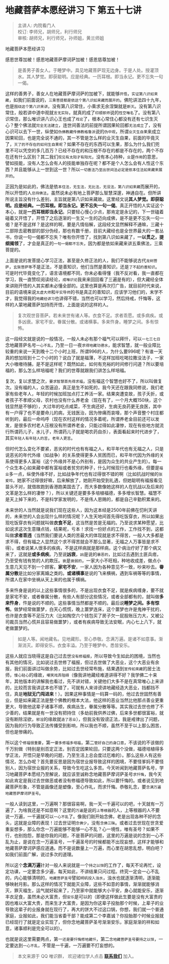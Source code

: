 # 地藏菩萨本愿经讲习 下 第五十七讲

> 主讲人: 内院看门人 <br />
> 校订: 李师兄，胡师兄，利行师兄 <br />
> 审核: 胡师兄，利行师兄，孙师姐，黄兰师姐 <br />

地藏菩萨本愿经讲习

感恩世尊加被！感恩地藏菩萨摩诃萨加被！感恩慈尊加被！

> 是善男子善女人。于睡梦中。具见地藏菩萨现无边身。于是人处。授灌顶水。其人梦觉。即获聪明。应是经典。一历耳根。即当永记。更不忘失一句一偈。

这样的善男子，善女人在地藏菩萨摩诃萨的加被下，就能够`开悟`，`实证第八识如来藏`，如我们前面说的，`三乘菩提都是依这个第八识如来藏而展开的`。佛陀讲法四十九年，也是`围绕这个第八识来讲`，没有第八识常住，小乘求无余涅槃就是`断灭`。没有第八识常住，般若讲中道中观就`言无实际`，就真的成了`印顺邪师`说的`性空唯名`了。没有第八识常住，那么唯识讲八识心王也成了`戏论`了，根本心常住心都没有还有七识生灭心？整个佛法就`完全无法建立`，连世间善法的前提所谓因果轮回都`无法成立`了，没有心识可以去下一世，纵使如`伪佛教藏传佛教格鲁派`说的`伪中观`，所谓`业灭生自果`来成立因果轮回，也是完全说不通的，其一不管是怎么样的业灭生自果，前面的毕竟灭了，`灭了的不存在的如何生自果呢`？如果不存在的东西可以生果，那么为什么我们兜里不可以凭空的多几百万？已经不存在的和压根不存在的都是不存在的，两个不存在还有什么区别？其二我们`现见有太阳才有阳光`，没有本心持种，`业`是`作用`的意思，譬如技能，没有人怎么会有人的技能单独存在呢？都不是个人怎么会有人性这个东西？并且能够从上一世到这一世？所以`一切善法乃至出世间法必定是依本住法如来藏来展开的`。

正因为是如此的，佛法是依`本住法，无生法，无比法，无没法，第八识如来藏`而展开的，所以开悟的人`总持佛法`，虽然说未必有地上菩萨那么智慧深邃，神通自在。但所讲所说主旨没有什么差别，主旨就是第八识如来藏故。这里经文说**其人梦觉。即获聪明。应是经典。一历耳根。即当永记。更不忘失一句一偈**。真正开悟的人实证这个本心，就是**一历耳根即当永记**。只要轻心慢心少点，那肯定是永记的，下一世磕着碰着又开悟了，开悟了之后逐渐的一生又一生的迈向成佛，是不是更不忘失一句一偈？是不是这样？是这样的啊，要是凡情俗解，这段经文显然解释不通嘛，三藏十二部除去密教部的部分伪经，那也有数千册，目前大藏经也是全世界最大的一套丛书，你说一句一偈都不忘失？唯有你开悟了，找到第八识如来藏了，**一以贯之，提纲揭领**了，才会是真正的`一句一偈都不忘失`，因为都是依如来藏来讲五乘佛法，三乘菩提的。

上面是说的发菩提心学习正法，甚至是久修正法的人，我们不能够说古代`龙树菩萨`，`玄奘菩萨等`不是正法，不是善知识，他们当然是善知识，还是`了不起的善知识`。可是时代毕竟变化了，语言语境都不同，你未必看得懂（我不反对看，我一直都在学习，我一直赞叹阅读经论，`成唯识论`我来来回回看了三遍是有的），但大藏经全体来讲刚开悟的人其实都未必懂全部的。这里也算是再次打广告，就目前时代来说，目前的语境来说`太虚大师`和`平实导师`的书是真正的善知识，应该学习他们的，末学不才，我觉得我的`地藏经讲习`也讲得不错，当然也可以学习，然后持戒，忏悔等，这样的人蒙地藏菩萨加持而开悟，上面是说的这样的人。

> 复次观世音菩萨。若未来世有诸人等。衣食不足。求者乖愿。或多病疾。或多凶衰。家宅不安。眷属分散。或诸横事。多来忤身。睡梦之间。多有惊怖。

这一段经文就是说的一般情况，一般人未必有那个福气可以拜忏，可以`一七三七日`念地藏菩萨名号`一心不乱`，乃至一日一夜`求得地藏功德水`，能求智慧，就一般业障比较重的来说一天到晚十二个小时上班，所谓996的人，为什么要996呢？有谁一天真的想加班到十二个小时的？说白了就是福薄，不这样加班吃喝拉撒没法子，一家大小嗷嗷待脯，是不是这样呢？既然如此，如何有充裕的时间修行问道？所以要培福的，那么怎么样培福呢？我们的世尊就跟我们讲怎么样培福。

复次，复以求慧之次，`要求智慧首先得求福`，没有福这个智慧也好不了，所以叫做复次。没有福的人，众苦逼迫，真正是生不如死的，我今天还在跟我同修说，我们老家有些老年人，年轻的时候加班加点打工养活一家。结果突遭变故，孩子夭折，或者孩子不孝顺父母，农村也没有什么养老金（现在有了，一个月大概150块，这个钱显然是不够的），大过年的吃点咸菜，不生病还好，生病无良药更无良医，其中有一户得了也不是要命儿的病，无钱医治，因为惨痛而哀嚎，那个声音整个村庄都听到的，最后一命呜呼（现在农村这样的情况多着呢，所谓养老金目前还可以发发，是很多农村老人压根没有所谓养老金，只能过得如此凄惨，现在有些地方就流行所谓药儿子，水儿子，所谓药儿子就是喝农药自杀），表面看起来时代进步了，其实`年轻人有年轻人的苦`，`老年人更苦`。

但时代怎么变化不要紧，恶劣的时代也有有福之人，和平年代也有无福之人，只是说恶劣的年代外缘（如战争）的关系使得更多人贫困而已，和平年代因为外缘的关系使得更多人富裕（这个外缘并不是心外别有，是因为众生的共业产生的）。每一个众生本心如来藏中都有富裕或者贫穷的种子，什么时候现行也看外缘，但要是`福业`多一点，纵使外缘不好，比如战争年代也有过得很不错的啊（比如抗战时候的`张爱玲`，她家不过得很好嘛，后来解放了，她刚开始受到礼遇，但她聪明有福报看见苗头不对，就借故跑到香港跑美国去了，而大多数像她这样的人在抗战以及后来的文革是怎么样的凄惨？），所以关键还是要多多培植福德，多多增长智慧。福慧不是天上掉下来的，不是科学家发明的，不是伟人恩赐的，都是自己辛勤积累来的。

未来世的人当然就是说我们现在这些人，因为这本经是2500年前佛在忉利天讲的，未来世的人会出现什么样的情况呢？人生天地间首先得吃饭穿衣，所以如果出现吃饭穿衣有问题就叫做**衣食不足**，这当然是苦是无福的。乃至说求某种愿望，比如说求这次生意赚点钱，结果呢，亏本！求找一份好点的工作，工作找不到，这都叫做**求者乖违**（当然我们要说人类的苦最大的体现就是求不得苦，一般人大多都是求不得，但有福之人显然这个求不得苦就会不那么显著，无福之人万事皆是求不得）。或者说某人很多的疾病，不是这样病就是那样病，这个病治疗好了那个病又来了，这就是**或多病疾**。乃至说**凶衰**，`凶`是说的`暴恶的`，比如过去遇到土匪兵痞，乃至受有钱有势的人的欺压。`衰`是`衰弱的`，一家大小不旺相，种地收成差，做点小生意几天见不到一个顾客。**家宅不安**，一家人因为各种意见不一致，吵来吵去。**眷属分散**是比如分家离婚之类的。**或诸横事**是说的飞来横祸，遇到车祸等等的事情，所谓人在家中坐祸从天上来的也属于横祸。

多来忤身是说的以上这些事情很多的，不是出现衣食不足，就是疾病缠身，要不就是家宅不安，或者眷属分散，有些人有部分这些情况，或者全部都有的，就叫做**多来忤身**，忤是说的不顺的。这些事情当然都是不顺的。最后说**睡梦之间。多有惊怖**。做梦经常做噩梦，白天心慌慌，晚上噩梦连床，这个噩梦也许是鬼神干扰的，也许是衣食等不足压力大（比如掏空六个钱包买了房子欠一屁股账压力大，又被公司裁员当然心慌并且容易做噩梦），或者有疾病导致无法安眠，内心七上八下，就老做噩梦的。

> 如是人等。闻地藏名。见地藏形。至心恭敬。念满万遍。是诸不如意事。渐渐消灭。即得安乐。衣食丰溢。乃至于睡梦中。悉皆安乐。

这些人就应当晓得这是自己过去世`没有修福报`，所以导致今生如此的困境，当然也有其他的情况，比如说过去世修了福报，但过去世做了大恶业，这个大恶业有余报，我们前面讲过叫做余势，比如过去世经常布施，结果遇到`宣传如来藏`的居士法师，`慢心轻心`的缘故，`嘲笑戏弄阻碍`（像我讲地藏经难道讲得不好？我学佛二十来年，其他版本的讲解我也看过，先不讲对错，关键他们大多不是在真常唯心上来讲的，比较而言我讲这本也不错了，可就有人来诽谤讲地藏经造大恶业，挡都挡不住，真是**地狱无门闯进来**！）。因果这种事情是一码算一码的，他过去世固然有善业，但是如来藏正法是整个佛教的根本大法，他这样的恶业当然比他那点善业更重更大，导致他这辈子诸事不顺，疾病丛生，眷属分散等等。其实我过去世也修了不少善的，结果就是有一世没有把持住（多劫前我供养过佛，后来多世都很富裕，就没有断除淫欲，`邪淫`的缘故就`造了恶业`），但我没有毁谤正法，我是戒律出了问题，因为我的行为导致正法传播受到影响，所以我也不顺，虽然不至于以上那么困苦，但也是惨痛的。

所以这个`修福很重要`，第一`要多修福多培福`，第二`管好自己的身口意`，不该说的不该做的千万别做（特别是别否定正法，别否定因果轮回，只要这两个没做，福德培植得多学正法，开悟只是早晚的问题，乃至生活上总会度过厄难的）。那么这些人有这些情况，怎么办呢？首先要反思是因为宿世业报导致这样的困境，不要怪爹妈不要怪别人，因为宿世业报的关系，导致今生吃这么多苦。今天听闻到地藏菩萨名号，学习地藏菩萨本愿经乃至解说，就应该至诚称念地藏菩萨摩诃萨圣号`求忏悔`，我今天如此肯定是我过去世做恶或者没有修福德导致如此，所以要忏悔的。或者说见到地藏菩萨形象，不管是画像还是塑像，至心作礼，而求忏悔。恭敬礼念，要`念满万遍地藏菩萨摩诃萨圣号`。

一般人读到这里，一万遍啊？那很容易啊，我一天一千遍可以的吧，十天就有一万遍了，为啥我还是不如意啊？这里的`万遍`是说的`上等根器`的人，上等根器的人不要说一万遍，一千遍就可以`一心不乱`了。像我们刚开始念佛，老是出现各种不好的念头，这就是业障的表现！过去世证明`念佛少`，没有`念佛三昧`。或者过去世现在世贪爱重妄想多，那么你念一万遍能够不能够一心不乱？心一境性，唯有圣号？如果不行，也别抱怨，那是你我的问题，不是菩萨的问题，这里的万遍是说的念到一心不乱为止，是说在念一万遍圣号，一千遍圣号的时候都能不出现妄想，这样才能够和地藏菩萨摩诃萨感应道通。而不是说数量上一万遍，而心里在胡思乱想，明白吧？如我们前面广解，说过多次的道理。

所以这个**念满万遍**针对一般人来说就是一个`持之以恒`的工作了，每天不论再忙，设定功课，一定要念多少遍，每天如此，不讲结果只问过程。终究一定会一心不乱的，内心能够清明的，`地藏菩萨圣号`譬如`明矾投入浊水`，浊水也就逐渐清明，逐渐能够映射月影。那么这样的情况下就能灭业障，这些不如意的事情，渐渐就能够消灭，罪灭福生，运气就好起来了，乃至家中就能够大小平安，身心就能安乐，逐渐丰衣足食，虽然未必大富贵，但`安乐`是可以的（即便这样做此生要是没有大富贵的因也难以大富大贵，而来生才大富贵，是因为你这辈子投胎那个时候，上辈子的业导致这辈子的业报身就在现行了，再大的饼大不过这口锅，你想，我们就一个普通家庭，业报如此，我们能当省委干部？能成第二个李嘉诚？你投胎那个时候业报就已经现行了就是定业实现了，但你念地藏菩萨圣号渐渐安乐，家庭渐渐的祥和如意，诸事顺利是完全可以的）。

也就是说这里需要两点，第一`还是要忏悔修地藏忏`，第二`念地藏菩萨圣号要持之以恒`，一定要达到`一心不乱`，不管是一千遍，一万遍要不打妄想的。

> 本文来源于 QQ 唯识群， 欢迎诸位学人点击 **[联系我们](https://mp.weixin.qq.com/s/lZCfWjmLjgNR165Tx4_bCQ)** 加入。
